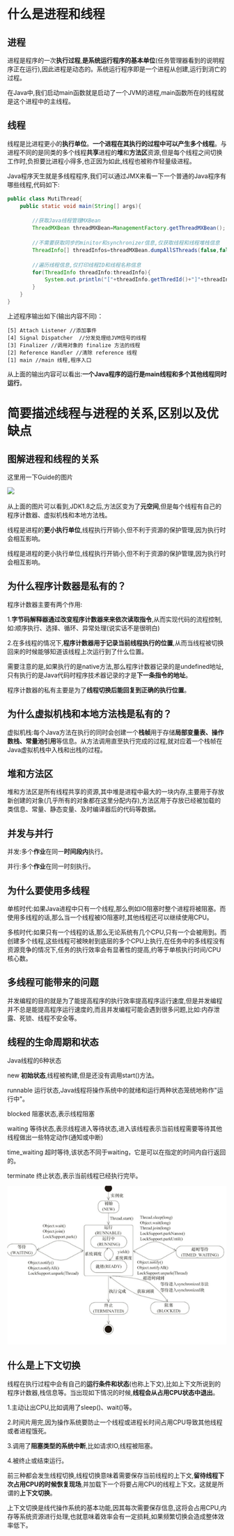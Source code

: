 # 什么是进程和线程

## 进程

进程是程序的一次**执行过程**,**是系统运行程序的基本单位**(任务管理器看到的说明程序正在运行),因此进程是动态的。系统运行程序即是一个进程从创建,运行到消亡的过程。

在Java中,我们启动main函数就是启动了一个JVM的进程,main函数所在的线程就是这个进程中的主线程。

## 线程

线程是比进程更小的**执行单位**。**一个进程在其执行的过程中可以产生多个线程**。与进程不同的是同类的多个线程**共享**进程的**堆**和**方法区**资源,但是每个线程之间切换工作时,负担要比进程小得多,也正因为如此,线程也被称作轻量级进程。

Java程序天生就是多线程程序,我们可以通过JMX来看一下一个普通的Java程序有哪些线程,代码如下:

```java
public class MutiThread{
    public static void main(String[] args){
        
        //获取Java线程管理MXBean
        ThreadMXBean threadMXBean=ManagementFactory.getThreadMXBean();
        
        //不需要获取同步的minitor和synchronizer信息,仅获取线程和线程堆栈信息
        ThreadInfo[] threadInfos=threadMXBean.dumpAllSThreads(false,false);
        
        //遍历线程信息,仅打印线程ID和线程名称信息
        for(ThreadInfo threadInfo:threadInfo){
            System.out.println("["+threadInfo.getThredId()+"]"+threadInfo.getThreadName());
        }
    }
}
```

上述程序输出如下(输出内容不同)：

```shell
[5] Attach Listener //添加事件
[4] Signal Dispatcher  //分发处理给JVM信号的线程
[3] Finalizer //调用对象的 finalize 方法的线程
[2] Reference Handler //清除 reference 线程
[1] main //main 线程,程序入口
```

从上面的输出内容可以看出:**一个Java程序的运行是main线程和多个其他线程同时运行**。

# 简要描述线程与进程的关系,区别以及优缺点

## 图解进程和线程的关系

这里用一下Guide的图片

![](https://gitee.com/aryangzhu/picture/raw/master/java/Java%E5%86%85%E5%AD%98%E5%8C%BA%E5%9F%9F.png)

从上面的图片可以看到,JDK1.8之后,方法区变为了**元空间**,但是每个线程有自己的程序计数器、虚拟机栈和本地方法栈。

线程是进程的**更小执行单位**,线程执行开销小,但不利于资源的保护管理,因为执行时会相互影响。

线程是进程的更小执行单位,线程执行开销小,但不利于资源的保护管理,因为执行时会相互影响。

## 为什么程序计数器是私有的？

程序计数器主要有两个作用:

1.**字节码解释器通过改变程序计数器来来依次读取指令**,从而实现代码的流程控制,如:顺序执行、选择、循环、异常处理(说实话不是很明白)

2.在多线程的情况下,**程序计数器用于记录当前线程执行的位置**,从而当线程被切换回来的时候能够知道该线程上次运行到了什么位置。

需要注意的是,如果执行的是native方法,那么程序计数器记录的是undefined地址,只有执行的是Java代码时程序技术器记录的才是**下一条指令的地址**。

程序计数器的私有主要是为了**线程切换后能回复到正确的执行位置**。

## 为什么虚拟机栈和本地方法栈是私有的？

虚拟机栈:每个Java方法在执行的同时会创建一个**栈帧**用于存储**局部变量表、操作数栈、常量池引用**等信息。从方法调用直至执行完成的过程,就对应着一个栈帧在Java虚拟机栈中入栈和出栈的过程。

## 堆和方法区

堆和方法区是所有线程共享的资源,其中堆是进程中最大的一块内存,主要用于存放新创建的对象(几乎所有的对象都在这里分配内存),方法区用于存放已经被加载的类信息、常量、静态变量、及时编译器后的代码等数据。

## 并发与并行

并发:多个**作业**在同一**时间段内**执行。

并行:多个**作业**在同一时刻执行。

## 为什么要使用多线程

单核时代:如果Java进程中只有一个线程,那么例如IO阻塞时整个进程将被阻塞。而使用多线程的话,那么当一个线程被IO阻塞时,其他线程还可以继续使用CPU。

多核时代:如果只有一个线程的话,那么无论系统有几个CPU,只有一个会被用到。而创建多个线程,这些线程可被映射到底层的多个CPU上执行,在任务中的多线程没有资源竞争的情况下,任务的执行效率会有显著性的提高,约等于单核执行时间/CPU核心数。

## 多线程可能带来的问题

并发编程的目的就是为了能提高程序的执行效率提高程序运行速度,但是并发编程并不总是能提高程序运行速度的,而且并发编程可能会遇到很多问题,比如:内存泄露、死锁、线程不安全等。

## 线程的生命周期和状态

Java线程的6种状态

new **初始状态**,线程被构建,但是还没有调用start()方法。

runnable 运行状态,Java线程将操作系统中的就绪和运行两种状态笼统地称作"运行中"。

blocked 阻塞状态,表示线程阻塞

waiting 等待状态,表示线程进入等待状态,进入该线程表示当前线程需要等待其他线程做出一些特定动作(通知或中断)

time_waiting 超时等待,该状态不同于waiting，它是可以在指定的时间内自行返回的。

terminate 终止状态,表示当前线程已经执行完毕。

![](https://raw.githubusercontent.com/aryangzhu/blogImage/master/%E9%80%89%E5%8C%BA_037.png)

## 什么是上下文切换

线程在执行过程中会有自己的**运行条件和状态**(也称上下文),比如上下文所说到的程序计数器,栈信息等。当出现如下情况的时候,**线程会从占用CPU状态中退出**。

1.主动让出CPU,比如调用了sleep()、wait()等。

2.时间片用完,因为操作系统要防止一个线程或进程长时间占用CPU导致其他线程或者进程饿死。

3.调用了**阻塞类型的系统中断**,比如请求IO,线程被阻塞。

4.被终止或结束运行。

前三种都会发生线程切换,线程切换意味着需要保存当前线程的上下文,**留待线程下次占用CPU的时候恢复现场**,并加载下一个将要占用CPU的线程上下文。这就是所谓的**上下文切换**。

上下文切换是线代操作系统的基本功能,因其每次需要保存信息,这将会占用CPU,内存等系统资源进行处理,也就意味着效率会有一定损耗,如果频繁切换会造成整体效率低下。
